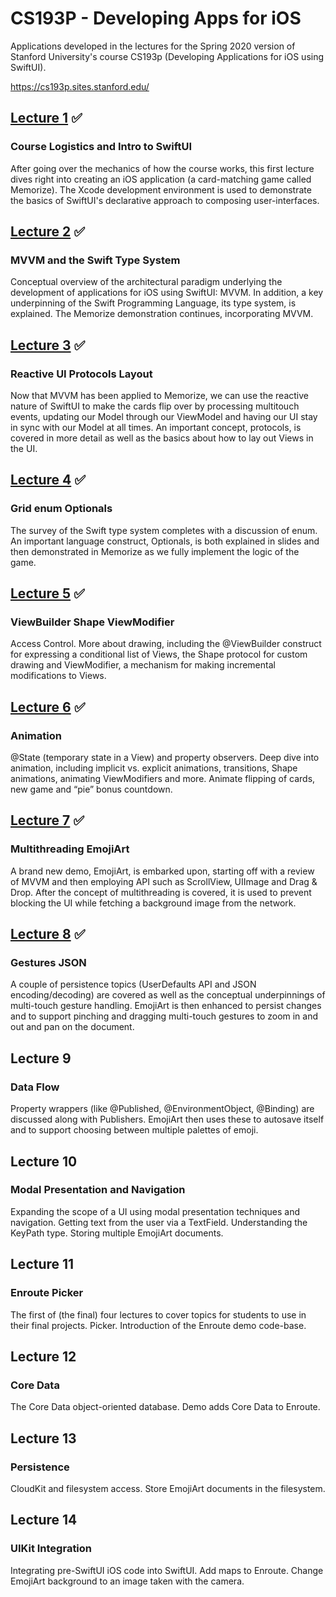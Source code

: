 # CS193P - Developing Apps for iOS 

Applications developed in the lectures for the Spring 2020 version of Stanford University's course CS193p (Developing Applications for iOS using SwiftUI).

https://cs193p.sites.stanford.edu/

## [Lecture 1](https://github.com/edersonmberti/memorize/commit/4f05a5c222426f67a2e1432aa6a1c8964c5fbb9f) ✅
### Course Logistics and Intro to SwiftUI 

After going over the mechanics of how the course works, this first lecture dives right into creating an iOS application (a card-matching game called Memorize).  The Xcode development environment is used to demonstrate the basics of SwiftUI's declarative approach to composing user-interfaces.

## [Lecture 2](https://github.com/edersonmberti/memorize/commit/5cae10e50eaffeca1d6c6bf27d73d60cd2f062bd) ✅
### MVVM and the Swift Type System

Conceptual overview of the architectural paradigm underlying the development of applications for iOS using SwiftUI: MVVM.  In addition, a key underpinning of the Swift Programming Language, its type system, is explained.  The Memorize demonstration continues, incorporating MVVM.

## [Lecture 3](https://github.com/edersonmberti/memorize/commit/17b345f961fa5e25cf0568c1e3d3d551acb171ef) ✅
### Reactive UI Protocols Layout

Now that MVVM has been applied to Memorize, we can use the reactive nature of SwiftUI to make the cards flip over by processing multitouch events, updating our Model through our ViewModel and having our UI stay in sync with our Model at all times.  An important concept, protocols, is covered in more detail as well as the basics about how to lay out Views in the UI.

## [Lecture 4](https://github.com/edersonmberti/memorize/commit/986efd26c4e864dffc1468352fb2923f620716de) ✅
### Grid enum Optionals

The survey of the Swift type system completes with a discussion of enum.  An important language construct, Optionals, is both explained in slides and then demonstrated in Memorize as we fully implement the logic of the game.

## [Lecture 5](https://github.com/edersonmberti/memorize/commit/890da9f6a63dbd64e8a8014172b05728ca2926b7) ✅
### ViewBuilder Shape ViewModifier

Access Control.  More about drawing, including the @ViewBuilder construct for expressing a conditional list of Views, the Shape protocol for custom drawing and ViewModifier, a mechanism for making incremental modifications to Views.

## [Lecture 6](https://github.com/edersonmberti/memorize/commit/bd350c2816fac99351969e89b7a868dba54f922b) ✅
### Animation

@State (temporary state in a View) and property observers.  Deep dive into animation, including implicit vs. explicit animations, transitions, Shape animations, animating ViewModifiers and more.  Animate flipping of cards, new game and “pie” bonus countdown.

## [Lecture 7](https://github.com/edersonmberti/memorize/commit/654d7664bbdef7362d7b245917f6876a80f53e94) ✅
### Multithreading EmojiArt

A brand new demo, EmojiArt, is embarked upon, starting off with a review of MVVM and then employing API such as ScrollView, UIImage and Drag & Drop.  After the concept of multithreading is covered, it is used to prevent blocking the UI while fetching a background image from the network.

## [Lecture 8](https://github.com/edersonmberti/cs193p/commit/655bc131d1da2cddfc2cb9bc8c9be534a89d451a) ✅
### Gestures JSON

A couple of persistence topics (UserDefaults API and JSON encoding/decoding) are covered as well as the conceptual underpinnings of multi-touch gesture handling.  EmojiArt is then enhanced to persist changes and to support pinching and dragging multi-touch gestures to zoom in and out and pan on the document.

## Lecture 9 
### Data Flow

Property wrappers (like @Published, @EnvironmentObject, @Binding) are discussed along with Publishers.  EmojiArt then uses these to autosave itself and to support choosing between multiple palettes of emoji.

## Lecture 10
### Modal Presentation and Navigation

Expanding the scope of a UI using modal presentation techniques and navigation.  Getting text from the user via a TextField.  Understanding the KeyPath type.  Storing multiple EmojiArt documents.

## Lecture 11
### Enroute Picker

The first of (the final) four lectures to cover topics for students to use in their final projects.  Picker.  Introduction of the Enroute demo code-base.

## Lecture 12
### Core Data

The Core Data object-oriented database.  Demo adds Core Data to Enroute.

## Lecture 13
### Persistence

CloudKit and filesystem access.  Store EmojiArt documents in the filesystem.

## Lecture 14
### UIKit Integration

Integrating pre-SwiftUI iOS code into SwiftUI.  Add maps to Enroute.  Change EmojiArt background to an image taken with the camera.